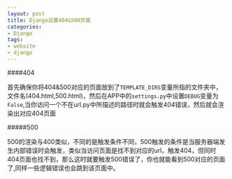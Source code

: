 ```yaml
---
layout: post
title: Django设置404&500页面
categories:
- Django
tags:
- website
- django
---
```


####404

首先确保你将404&500对应的页面放到了`TEMPLATE_DIRS`变量所指的文件夹中，文件名(404.html,500.html)，然后在APP中的`settings.py`中设置`DEBUG`变量为`False`,当你访问一个不在url.py中所描述的路径时就会触发404错误，然后就会渲染出对应404页面


#####500

500的渲染与400类似，不同的是触发条件不同，500触发的条件是当服务器端发生内部错误时会触发，类似当访问页面是找不到对应的url，触发404，但同时404页面也找不到，那么这时就要触发500错误了，你也就能看到500对应的页面了,同样一些逻辑错误也会跳到该页面中。
